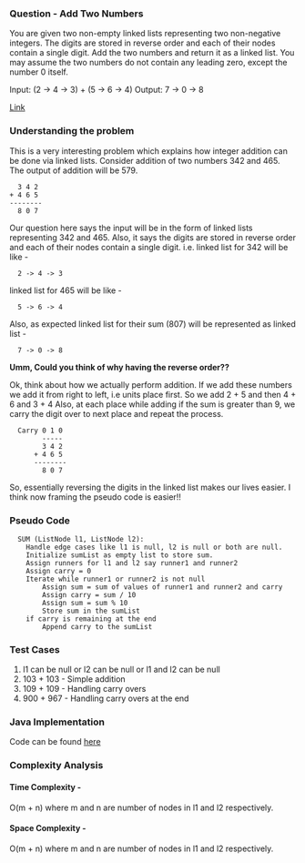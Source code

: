 ### Question - Add Two Numbers

You are given two non-empty linked lists representing two non-negative integers. 
The digits are stored in reverse order and each of their nodes contain a single digit. 
Add the two numbers and return it as a linked list.
You may assume the two numbers do not contain any leading zero, except the number 0 itself.

Input: (2 -> 4 -> 3) + (5 -> 6 -> 4)
Output: 7 -> 0 -> 8

[Link](https://leetcode.com/problems/add-two-numbers/#/description)

### Understanding the problem

This is a very interesting problem which explains how integer addition can be done via linked lists. 
Consider addition of two numbers 342 and 465. The output of addition will be 579.

      3 4 2
    + 4 6 5
    --------
      8 0 7

Our question here says the input will be in the form of linked lists representing 342 and 465. 
Also, it says the digits are stored in reverse order and each of their nodes contain a single digit. i.e.
linked list for 342 will be like -

      2 -> 4 -> 3 
      
linked list for 465 will be like -

      5 -> 6 -> 4

Also, as expected linked list for their sum (807) will be represented as linked list -

      7 -> 0 -> 8


**Umm, Could you think of why having the reverse order??**

Ok, think about how we actually perform addition. If we add these numbers we add it from right to left, 
i.e units place first. So we add 2 + 5 and then 4 + 6 and 3 + 4
Also, at each place while adding if the sum is greater than 9, we carry the digit over to next place and repeat the process. 

      Carry 0 1 0
            -----
            3 4 2
          + 4 6 5
          --------
            8 0 7
      

So, essentially reversing the digits in the linked list makes our lives easier. I think now framing the pseudo code is easier!!


### Pseudo Code

      SUM (ListNode l1, ListNode l2):
        Handle edge cases like l1 is null, l2 is null or both are null.
        Initialize sumList as empty list to store sum.
        Assign runners for l1 and l2 say runner1 and runner2
        Assign carry = 0
        Iterate while runner1 or runner2 is not null
            Assign sum = sum of values of runner1 and runner2 and carry
            Assign carry = sum / 10
            Assign sum = sum % 10
            Store sum in the sumList
        if carry is remaining at the end
            Append carry to the sumList
      
      
### Test Cases
1. l1 can be null or l2 can be null or l1 and l2 can be null
2. 103 + 103 - Simple addition
3. 109 + 109 - Handling carry overs
4. 900 + 967 - Handling carry overs at the end

### Java Implementation
Code can be found [here](https://github.com/hkasera/sturdy-spork/blob/explanations/linkedlist/code/AddTwoNumbers.java)


### Complexity Analysis

#### Time Complexity -
O(m + n) where m and n are number of nodes in l1 and l2 respectively.

#### Space Complexity -
O(m + n) where m and n are number of nodes in l1 and l2 respectively.

  

  
